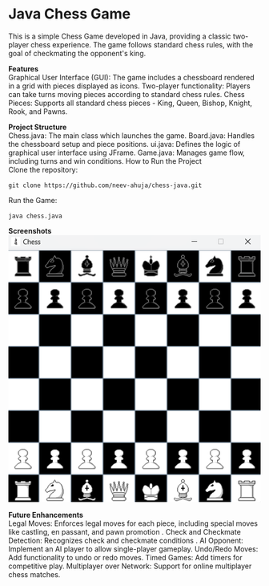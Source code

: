 # **Java Chess Game**<br>
This is a simple Chess Game developed in Java, providing a classic two-player chess experience. The game follows standard chess rules, with the goal of checkmating the opponent's king.

**Features**<br>
Graphical User Interface (GUI): The game includes a chessboard rendered in a grid with pieces displayed as icons.
Two-player functionality: Players can take turns moving pieces according to standard chess rules.
Chess Pieces: Supports all standard chess pieces - King, Queen, Bishop, Knight, Rook, and Pawns.

**Project Structure**<br>
Chess.java: The main class which launches the game.
Board.java: Handles the chessboard setup and piece positions.
ui.java: Defines the logic of graphical user interface using JFrame.
Game.java: Manages game flow, including turns and win conditions.
How to Run the Project<br>
Clone the repository:<br>
```console
git clone https://github.com/neev-ahuja/chess-java.git
```

Run the Game:
```console
java chess.java
```
**Screenshots**<br>
![alt text](./game_screenshot.png)

**Future Enhancements**<br>
Legal Moves: Enforces legal moves for each piece, including special moves like castling, en passant, and pawn promotion .
Check and Checkmate Detection: Recognizes check and checkmate conditions .
AI Opponent: Implement an AI player to allow single-player gameplay.
Undo/Redo Moves: Add functionality to undo or redo moves.
Timed Games: Add timers for competitive play.
Multiplayer over Network: Support for online multiplayer chess matches.
